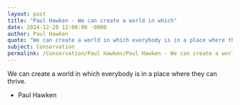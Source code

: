 ```yaml
---
layout: post
title: "Paul Hawken - We can create a world in which"
date: 2024-12-28 12:00:00 -0000
author: Paul Hawken
quote: "We can create a world in which everybody is in a place where they can thrive."
subject: Conservation
permalink: /Conservation/Paul Hawken/Paul Hawken - We can create a world in which
---
```


We can create a world in which everybody is in a place where they can thrive.

- Paul Hawken
